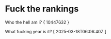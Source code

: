 # Fuck the rankings

Who the hell am I?
{ 10447632 }

What fucking year is it?
[ 2025-03-18T06:06:40Z ]
